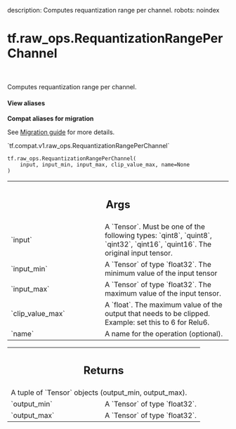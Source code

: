 description: Computes requantization range per channel.
robots: noindex

# tf.raw_ops.RequantizationRangePerChannel

<!-- Insert buttons and diff -->

<table class="tfo-notebook-buttons tfo-api nocontent" align="left">

</table>



Computes requantization range per channel.


<section class="expandable">
  <h4 class="showalways">View aliases</h4>
  <p>
<b>Compat aliases for migration</b>
<p>See
<a href="https://www.tensorflow.org/guide/migrate">Migration guide</a> for
more details.</p>
<p>`tf.compat.v1.raw_ops.RequantizationRangePerChannel`</p>
</p>
</section>

<pre class="devsite-click-to-copy prettyprint lang-py tfo-signature-link">
<code>tf.raw_ops.RequantizationRangePerChannel(
    input, input_min, input_max, clip_value_max, name=None
)
</code></pre>



<!-- Placeholder for "Used in" -->


<!-- Tabular view -->
 <table class="responsive fixed orange">
<colgroup><col width="214px"><col></colgroup>
<tr><th colspan="2"><h2 class="add-link">Args</h2></th></tr>

<tr>
<td>
`input`<a id="input"></a>
</td>
<td>
A `Tensor`. Must be one of the following types: `qint8`, `quint8`, `qint32`, `qint16`, `quint16`.
The original input tensor.
</td>
</tr><tr>
<td>
`input_min`<a id="input_min"></a>
</td>
<td>
A `Tensor` of type `float32`.
The minimum value of the input tensor
</td>
</tr><tr>
<td>
`input_max`<a id="input_max"></a>
</td>
<td>
A `Tensor` of type `float32`.
The maximum value of the input tensor.
</td>
</tr><tr>
<td>
`clip_value_max`<a id="clip_value_max"></a>
</td>
<td>
A `float`.
The maximum value of the output that needs to be clipped.
Example: set this to 6 for Relu6.
</td>
</tr><tr>
<td>
`name`<a id="name"></a>
</td>
<td>
A name for the operation (optional).
</td>
</tr>
</table>



<!-- Tabular view -->
 <table class="responsive fixed orange">
<colgroup><col width="214px"><col></colgroup>
<tr><th colspan="2"><h2 class="add-link">Returns</h2></th></tr>
<tr class="alt">
<td colspan="2">
A tuple of `Tensor` objects (output_min, output_max).
</td>
</tr>
<tr>
<td>
`output_min`<a id="output_min"></a>
</td>
<td>
A `Tensor` of type `float32`.
</td>
</tr><tr>
<td>
`output_max`<a id="output_max"></a>
</td>
<td>
A `Tensor` of type `float32`.
</td>
</tr>
</table>

